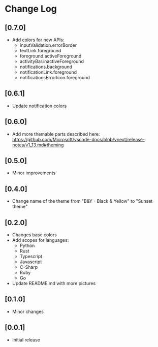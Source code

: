 # Change Log

## [0.7.0]
- Add colors for new APIs:
    * inputValidation.errorBorder
    * textLink.foreground
    * foreground.activeForeground
    * activityBar.inactiveForeground
    * notifications.background
    * notificationLink.foreground
    * notificationsErrorIcon.foreground

## [0.6.1]
- Update notification colors

## [0.6.0]
- Add more themable parts described here:
https://github.com/Microsoft/vscode-docs/blob/vnext/release-notes/v1_13.md#theming

## [0.5.0]
- Minor improvements

## [0.4.0]
- Change name of the theme from "B&Y - Black & Yellow" to "Sunset theme"

## [0.2.0]
- Changes base colors
- Add scopes for languages:
    * Python
    * Rust
    * Typescript
    * Javascript
    * C-Sharp
    * Ruby
    * Go
- Update README.md with more pictures

## [0.1.0]
- Minor changes

## [0.0.1]
- Initial release
